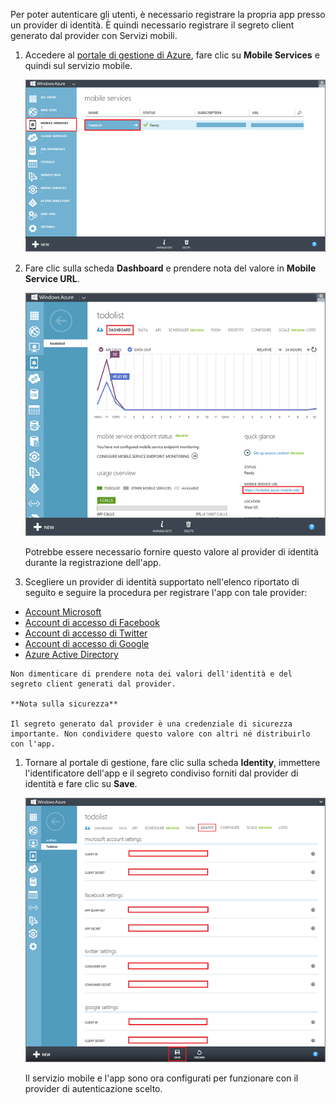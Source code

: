 

Per poter autenticare gli utenti, è necessario registrare la propria app presso un provider di identità. È quindi necessario registrare il segreto client generato dal provider con Servizi mobili.

1.  Accedere al [portale di gestione di Azure](https://manage.windowsazure.com/), fare clic su **Mobile Services** e quindi sul servizio mobile.

    ![](./media/mobile-services-register-authentication/mobile-services-selection.png)

2.  Fare clic sulla scheda **Dashboard** e prendere nota del valore in **Mobile Service URL**.

    ![](./media/mobile-services-register-authentication/mobile-service-uri.png)

    Potrebbe essere necessario fornire questo valore al provider di identità durante la registrazione dell'app.

3.  Scegliere un provider di identità supportato nell'elenco riportato di seguito e seguire la procedura per registrare l'app con tale provider:

 -   [Account Microsoft](/en-us/develop/mobile/how-to-guides/register-for-microsoft-authentication/)
 -   [Account di accesso di Facebook](/en-us/develop/mobile/how-to-guides/register-for-facebook-authentication/)
 -   [Account di accesso di Twitter](/en-us/develop/mobile/how-to-guides/register-for-twitter-authentication/)
 -   [Account di accesso di Google](/en-us/develop/mobile/how-to-guides/register-for-google-authentication/)
 -   [Azure Active Directory](/it-it/documentation/articles/mobile-services-how-to-register-active-directory-authentication/)

    Non dimenticare di prendere nota dei valori dell'identità e del segreto client generati dal provider.

    **Nota sulla sicurezza**

    Il segreto generato dal provider è una credenziale di sicurezza importante. Non condividere questo valore con altri né distribuirlo con l'app.

1.  Tornare al portale di gestione, fare clic sulla scheda **Identity**, immettere l'identificatore dell'app e il segreto condiviso forniti dal provider di identità e fare clic su **Save**.

    ![](./media/mobile-services-register-authentication/mobile-identity-tab.png)

    Il servizio mobile e l'app sono ora configurati per funzionare con il provider di autenticazione scelto.


